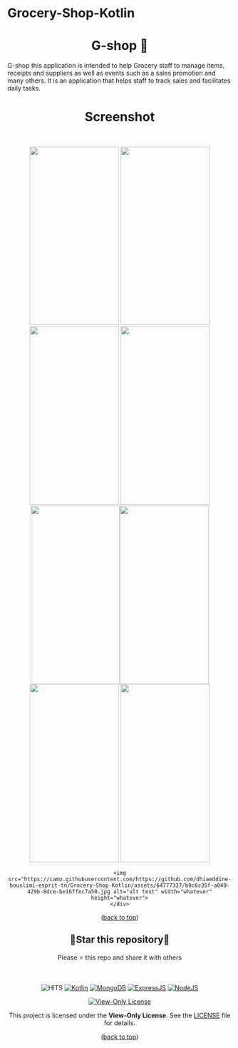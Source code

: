 # Grocery-Shop-Kotlin

<div id="top"></div>
<h1 align="center"> G-shop 📱 </h1>
G-shop this application is intended to help Grocery staff to manage items, receipts and suppliers as well as events such as a sales promotion and many others. It is an application that helps staff to track sales and facilitates daily tasks.
<br/>
<h1 align="center"> Screenshot </h1>
<br/>


<p align=center>
    <div align="center">
      <img src="https://camo.githubusercontent.com/https://github.com/dhiaeddine-bouslimi-esprit-tn/Grocery-Shop-Kotlin/assets/64777337/b9c6c35f-a049-429b-8dce-be16ffec7a50.jpg"  width="200" height="400" />
   <img src="https://camo.githubusercontent.com/https://github.com/dhiaeddine-bouslimi-esprit-tn/Grocery-Shop-Kotlin/assets/64777337/b9c6c35f-a049-429b-8dce-be16ffec7a50" data-canonical-src="https://gyazo.com/eb5c5741b6a9a16c692170a41a49c858.png" width="200" height="400" />
      <img src="https://camo.githubusercontent.com/https://github.com/dhiaeddine-bouslimi-esprit-tn/Grocery-Shop-Kotlin/assets/64777337/b9c6c35f-a049-429b-8dce-be16ffec7a50" data-canonical-src="https://gyazo.com/eb5c5741b6a9a16c692170a41a49c858.png" width="200" height="400" />
      <img src="https://camo.githubusercontent.com/https://github.com/dhiaeddine-bouslimi-esprit-tn/Grocery-Shop-Kotlin/assets/64777337/b9c6c35f-a049-429b-8dce-be16ffec7a50" data-canonical-src="https://gyazo.com/eb5c5741b6a9a16c692170a41a49c858.png" width="200" height="400" />
      <img src="https://camo.githubusercontent.com/https://github.com/dhiaeddine-bouslimi-esprit-tn/Grocery-Shop-Kotlin/assets/64777337/b9c6c35f-a049-429b-8dce-be16ffec7a50" data-canonical-src="https://gyazo.com/eb5c5741b6a9a16c692170a41a49c858.png" width="200" height="400" /><img src="https://camo.githubusercontent.com/https://github.com/dhiaeddine-bouslimi-esprit-tn/Grocery-Shop-Kotlin/assets/64777337/b9c6c35f-a049-429b-8dce-be16ffec7a50" data-canonical-src="https://gyazo.com/eb5c5741b6a9a16c692170a41a49c858.png" width="200" height="400" />
      <img src="https://camo.githubusercontent.com/https://github.com/dhiaeddine-bouslimi-esprit-tn/Grocery-Shop-Kotlin/assets/64777337/b9c6c35f-a049-429b-8dce-be16ffec7a50" data-canonical-src="https://gyazo.com/eb5c5741b6a9a16c692170a41a49c858.png" width="200" height="400" />
      <img src="https://camo.githubusercontent.com/https://github.com/dhiaeddine-bouslimi-esprit-tn/Grocery-Shop-Kotlin/assets/64777337/b9c6c35f-a049-429b-8dce-be16ffec7a50" data-canonical-src="https://gyazo.com/eb5c5741b6a9a16c692170a41a49c858.png" width="200" height="400" />

    <img src="https://camo.githubusercontent.com/https://github.com/dhiaeddine-bouslimi-esprit-tn/Grocery-Shop-Kotlin/assets/64777337/b9c6c35f-a049-429b-8dce-be16ffec7a50.jpg alt="alt text" width="whatever" height="whatever">
    </div>
</p>

<p align="center">(<a href="#top">back to top</a>)</p>

<div align=center>

<h2>🌟Star this repository🌟</h2>

Please ⭐️ this repo and share it with others

</div>

<br>

<div align=center>

![HITS](https://hits.seeyoufarm.com/api/count/incr/badge.svg?url=https://github.com/yassindaboussi/Discovery-Android&count_bg=#79C83D&title_bg=#555555&icon=&icon_color=#E7E7E7&title=PAGE+VIEWS&edge_flat=false)
[![Kotlin](https://img.shields.io/badge/Kotlin-blueviolet.svg)](https://kotlinlang.org)
[![MongoDB](https://img.shields.io/badge/MongoDB-brightgreen.svg)](https://mongodb.com)
[![ExpressJS](https://img.shields.io/badge/ExpressJs-orange.svg)](https://expressjs.com)
[![NodeJS](https://img.shields.io/badge/ExpressJs-brightgreen.svg)](https://nodejs.org)
    

  
    
[![View-Only License](https://img.shields.io/badge/License-View--Only-red.svg?style=flat-square)](LICENSE.md)

This project is licensed under the **View-Only License**. See the [LICENSE](LICENSE) file for details.


</p>

</div>

<p align="center">(<a href="#top">back to top</a>)</p>
